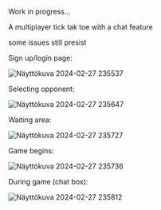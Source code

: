Work in progress...

A multiplayer tick tak toe with a chat feature

some issues still presist

Sign up/login page:

![Näyttökuva 2024-02-27 235537](https://github.com/akupaloheimo/Risti_Nolla/assets/89072440/11ab0bdf-c89b-48d2-869f-b8b7158e3f4d)

Selecting opponent:

![Näyttökuva 2024-02-27 235647](https://github.com/akupaloheimo/Risti_Nolla/assets/89072440/40db700e-b4f2-4029-b964-bb3f41a9409a)

Waiting area:

![Näyttökuva 2024-02-27 235727](https://github.com/akupaloheimo/Risti_Nolla/assets/89072440/d0275899-062f-4ffb-952b-4522ca0ee890)

Game begins:

![Näyttökuva 2024-02-27 235736](https://github.com/akupaloheimo/Risti_Nolla/assets/89072440/a314d18e-e93e-42d4-98c0-7f7ead77f265)

During game (chat box):

![Näyttökuva 2024-02-27 235812](https://github.com/akupaloheimo/Risti_Nolla/assets/89072440/8b1f13ef-bd8f-46d5-8a70-91d1a1180c2b)
